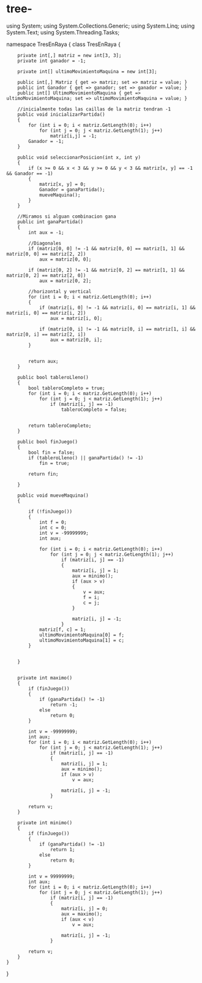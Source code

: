 # tree-
using System;
using System.Collections.Generic;
using System.Linq;
using System.Text;
using System.Threading.Tasks;

namespace TresEnRaya
{
    class TresEnRaya
    {

        private int[,] matriz = new int[3, 3];
        private int ganador = -1;
      
        private int[] ultimoMovimientoMaquina = new int[3];

        public int[,] Matriz { get => matriz; set => matriz = value; }
        public int Ganador { get => ganador; set => ganador = value; }
        public int[] UltimoMovimientoMaquina { get => ultimoMovimientoMaquina; set => ultimoMovimientoMaquina = value; }

        //inicialmente todas las caillas de la matriz tendran -1
        public void inicializarPartida()
        {
            for (int i = 0; i < matriz.GetLength(0); i++)
                for (int j = 0; j < matriz.GetLength(1); j++)
                    matriz[i,j] = -1;
            Ganador = -1;
        }

        public void seleccionarPosicion(int x, int y)
        {
            if (x >= 0 && x < 3 && y >= 0 && y < 3 && matriz[x, y] == -1 && Ganador == -1)
            {
                matriz[x, y] = 0;
                Ganador = ganaPartida();
                mueveMaquina();
            }
        }

        //Miramos si alguan combinacion gana
        public int ganaPartida()
        {
            int aux = -1;

            //Diagonales
            if (matriz[0, 0] != -1 && matriz[0, 0] == matriz[1, 1] && matriz[0, 0] == matriz[2, 2])
                aux = matriz[0, 0];

            if (matriz[0, 2] != -1 && matriz[0, 2] == matriz[1, 1] && matriz[0, 2] == matriz[2, 0])
                aux = matriz[0, 2];

            //horizontal y vertical
            for (int i = 0; i < matriz.GetLength(0); i++)
            {
                if (matriz[i, 0] != -1 && matriz[i, 0] == matriz[i, 1] && matriz[i, 0] == matriz[i, 2])
                    aux = matriz[i, 0];

                if (matriz[0, i] != -1 && matriz[0, i] == matriz[1, i] && matriz[0, i] == matriz[2, i])
                    aux = matriz[0, i];
            }


            return aux;
        }

        public bool tableroLleno()
        {
            bool tableroCompleto = true;
            for (int i = 0; i < matriz.GetLength(0); i++)
                for (int j = 0; j < matriz.GetLength(1); j++)
                    if (matriz[i, j] == -1)
                        tableroCompleto = false;


            return tableroCompleto;
        }

        public bool finJuego()
        {
            bool fin = false;
            if (tableroLleno() || ganaPartida() != -1)
                fin = true;

            return fin;

        }

        public void mueveMaquina()
        {

            if (!finJuego())
            {
                int f = 0;
                int c = 0;
                int v = -99999999;
                int aux;

                for (int i = 0; i < matriz.GetLength(0); i++)
                    for (int j = 0; j < matriz.GetLength(1); j++)
                        if (matriz[i, j] == -1)
                        {
                            matriz[i, j] = 1;
                            aux = minimo();
                            if (aux > v)
                            {
                                v = aux;
                                f = i;
                                c = j;
                            }

                            matriz[i, j] = -1;
                        }
                matriz[f, c] = 1;
                ultimoMovimientoMaquina[0] = f;
                ultimoMovimientoMaquina[1] = c;
            }


        }


        private int maximo()
        {
            if (finJuego())
            {
                if (ganaPartida() != -1)
                    return -1;
                else
                    return 0;
            }

            int v = -99999999;
            int aux;
            for (int i = 0; i < matriz.GetLength(0); i++)
                for (int j = 0; j < matriz.GetLength(1); j++)
                    if (matriz[i, j] == -1)
                    {
                        matriz[i, j] = 1;
                        aux = minimo();
                        if (aux > v)
                            v = aux;

                        matriz[i, j] = -1;
                    }

            return v;
        }

        private int minimo()
        {
            if (finJuego())
            {
                if (ganaPartida() != -1)
                    return 1;
                else
                    return 0;
            }

            int v = 99999999;
            int aux;
            for (int i = 0; i < matriz.GetLength(0); i++)
                for (int j = 0; j < matriz.GetLength(1); j++)
                    if (matriz[i, j] == -1)
                    {
                        matriz[i, j] = 0;
                        aux = maximo();
                        if (aux < v)
                            v = aux;

                        matriz[i, j] = -1;
                    }

            return v;
        }
    }
}
